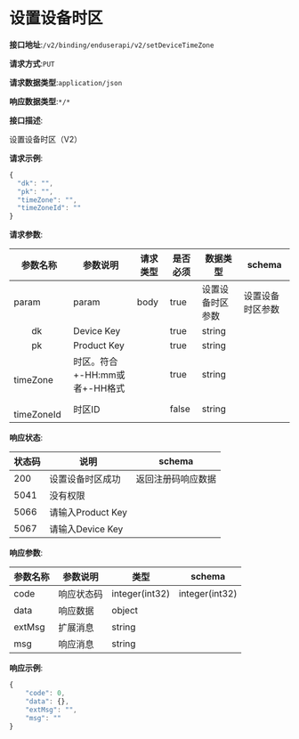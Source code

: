 # 设置设备时区


**接口地址**:`/v2/binding/enduserapi/v2/setDeviceTimeZone`


**请求方式**:`PUT`


**请求数据类型**:`application/json`


**响应数据类型**:`*/*`


**接口描述**:<p>设置设备时区（V2）</p>



**请求示例**:


```javascript
{
  "dk": "",
  "pk": "",
  "timeZone": "",
  "timeZoneId": ""
}
```


**请求参数**:


| 参数名称               | 参数说明                      | 请求类型 | 是否必须 | 数据类型         | schema           |
| ---------------------- | ----------------------------- | -------- | -------- | ---------------- | ---------------- |
| param                  | param                         | body     | true     | 设置设备时区参数 | 设置设备时区参数 |
| &emsp;&emsp;dk         | Device Key                    |          | true     | string           |                  |
| &emsp;&emsp;pk         | Product Key                   |          | true     | string           |                  |
| &emsp;&emsp;timeZone   | 时区。符合+-HH:mm或者+-HH格式 |          | true     | string           |                  |
| &emsp;&emsp;timeZoneId | 时区ID                        |          | false    | string           |                  |


**响应状态**:


| 状态码 | 说明              | schema             |
| ------ | ----------------- | ------------------ |
| 200    | 设置设备时区成功  | 返回注册码响应数据 |
| 5041   | 没有权限          |                    |
| 5066   | 请输入Product Key |                    |
| 5067   | 请输入Device Key  |                    |


**响应参数**:


| 参数名称 | 参数说明   | 类型           | schema         |
| -------- | ---------- | -------------- | -------------- |
| code     | 响应状态码 | integer(int32) | integer(int32) |
| data     | 响应数据   | object         |                |
| extMsg   | 扩展消息   | string         |                |
| msg      | 响应消息   | string         |                |


**响应示例**:
```javascript
{
	"code": 0,
	"data": {},
	"extMsg": "",
	"msg": ""
}
```
